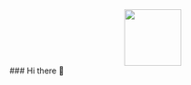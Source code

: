 <div id="header" align="center">
  <img src="http://d1jnx9ba8s6j9r.cloudfront.net/blog/wp-content/uploads/2017/07/Python-Numpy_05.gif" width="100"/>
</div>
### Hi there 👋

<!--
**andreikovalov/andreikovalov** is a ✨ _special_ ✨ repository because its `README.md` (this file) appears on your GitHub profile.

Here are some ideas to get you started:

- 🔭 I’m currently working on ...
- 🌱 I’m currently learning ...
- 👯 I’m looking to collaborate on ...
- 🤔 I’m looking for help with ...
- 💬 Ask me about ...
- 📫 How to reach me: ...
- 😄 Pronouns: ...
- ⚡ Fun fact: ...
-->
